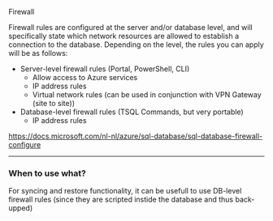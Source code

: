 Firewall

Firewall rules are configured at the server and/or database level, and will specifically state which network resources are allowed to establish a connection to the database. Depending on the level, the rules you can apply will be as follows:

- Server-level firewall rules (Portal, PowerShell, CLI)
   - Allow access to Azure services
   - IP address rules
   - Virtual network rules (can be used in conjunction with VPN Gateway (site to site))
- Database-level firewall rules (TSQL Commands, but very portable)
   - IP address rules

https://docs.microsoft.com/nl-nl/azure/sql-database/sql-database-firewall-configure

***
### When to use what?
For syncing and restore functionality, it can be usefull to use DB-level firewall rules (since they are scripted instide the database and thus back-upped)
   

